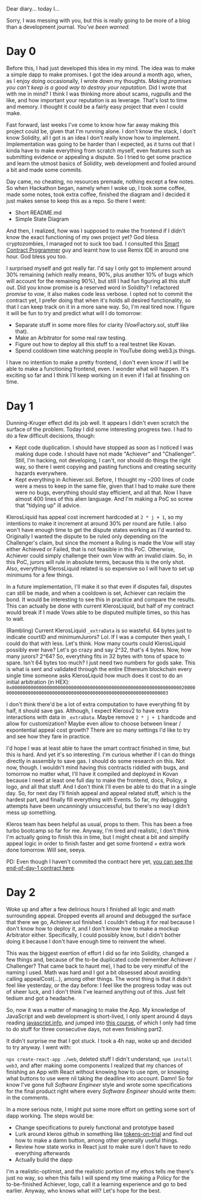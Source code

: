 Dear diary... today I...

Sorry, I was messing with you, but this is really going to be more of a blog than a development journal. *You've been warned.*

# Day 0

Before this, I had just developed this idea in my mind. The idea was to make a simple dapp to make promises. I got the idea around a month ago, when, as I enjoy doing occasionally, I wrote down my thoughts. *Making promises you can't keep is a good way to destroy your reputation.* Did I wrote that with me in mind? I think I was thinking more about scams, rugpulls and the like, and how important your reputation is as leverage. That's lost to time and memory. I thought it could be a fairly easy project that even I could make.

Fast forward, last weeks I've come to know how far away making this project could be, given that I'm running alone. I don't know the stack, I don't know Solidity, all I got is an idea I don't really know how to implement. Implementation was going to be harder than I expected, as it turns out that I kinda have to make everything from scratch myself, even features such as submitting evidence or appealing a dispute. So I tried to get some practice and learn the utmost basics of Solidity, web development and fooled around a bit and made some commits.

Day came, no cheating, no resources premade, nothing except a few notes. So when Hackathon began, namely when I woke up, I took some coffee, made some notes, took extra coffee, finished the diagram and I decided it just makes sense to keep this as a repo. So there I went:

- Short README.md
- Simple State Diagram

And then, I realized, how was I supposed to make the frontend if I didn't know the exact functioning of my own project yet? God bless cryptozombies, I managed not to suck too bad. I consulted this [Smart Contract Programmer](https://www.youtube.com/watch?v=4Mm3BCyHtDY) guy and learnt how to use Remix IDE in around one hour. God bless you too. 

I surprised myself and got really far. I'd say I only got to implement around 30% remaining (which really means, 90%, plus another 10% of bugs which will account for the remaining 90%), but still I had fun figuring all this stuff out. Did you know promise is a reserved word in Solidity? I refactored *promise* to *vow*, it also makes code less verbose. I opted not to commit the contract yet, I prefer doing that when it's holds all desired functionality, so that I can keep track on it in a more sane way. So, I'm real tired now. I figure it will be fun to try and predict what will I do tomorrow:

- Separate stuff in some more files for clarity (VowFactory.sol, stuff like that).
- Make an Arbitrator for some real raw testing.
- Figure out how to deploy all this stuff to a real testnet like Kovan.
- Spend cooldown time watching people in YouTube doing web3.js things.

I have no intention to make a pretty frontend, I don't even know if I will be able to make a functioning frontend, even. I wonder what will happen. It's exciting so far and I think I'll keep working on it even if I fail at finishing on time.

# Day 1

Dunning-Kruger effect did its job well. It appears I didn't even scratch the surface of the problem. Today I did some interesting progress two. I had to do a few difficult decisions, though:

- Kept code duplication. I should have stopped as soon as I noticed I was making dupe code. I should have not made "Achiever" and "Challenger". Still, I'm hacking, not developing, I can't, nor should do things the right way, so there I went copying and pasting functions and creating security hazards everywhere.
- Kept everything in Achiever.sol. Before, I thought my ~200 lines of code were a mess to keep in the same file, given that I had to make sure there were no bugs, everything should stay efficient, and all that. Now I have almost 400 lines of this alien language. And I'm making a PoC so screw that "tidying up" ill advice.

KlerosLiquid has appeal cost increment hardcoded at `2 * j + 1`, so my intentions to make it increment at around 30% per round are futile. I also won't have enough time to get the dispute states working as I'd wanted to. Originally I wanted the dispute to be ruled only depending on the Challenger's claim, but since the moment a Ruling is made the Vow will stay either Achieved or Failed, that is not feasible in this PoC. Otherwise, Achiever could simply challenge their own Vow with an invalid claim. So, in this PoC, jurors will rule in absolute terms, because this is the only shot. Also, everything KlerosLiquid related is so expensive so I will have to set up minimums for a few things.

In a future implementation, I'll make it so that even if disputes fail, disputes can still be made, and when a cooldown is set, Achiever can reclaim the bond. It would be interesting to see this in practice and compare the results. This can actually be done with current KlerosLiquid, but half of my contract would break if I made Vows able to be disputed multiple times, so this has to wait.

(Rambling) Current KlerosLiquid `_extraData` is so wasteful. 64 bytes just to indicate courtID and minimumJurors? Lol. If I was a computer then yeah, I could do that with less. Let's think. How many courts could KlerosLiquid possibly ever have? Let's go crazy and say 2^32, that's 4 bytes. Now, how many jurors? 2^64? So, everything fits in 32 bytes with tons of space to spare. Isn't 64 bytes too much? I just need two numbers for gods sake. This is what is sent and validated through the entire Ethereum blockchain every single time someone asks KlerosLiquid how much does it cost to do an initial arbitration (in HEX): `0x00000000000000000000000000000000000000000000000000000000000000020000000000000000000000000000000000000000000000000000000000000003`

I don't think there'd be a lot of extra computation to have everything fit by half, it should save gas. Although, I expect Klerosv2 to have extra interactions with data in `_extraData`. Maybe remove `2 * j + 1` hardcode and allow for customization? Maybe even allow to choose between linear / expontential appeal cost growth? There are so many settings I'd like to try and see how they fare in practice.

I'd hope I was at least able to have the smart contract finished in time, but this is hard. And yet it's so interesting. I'm curious whether if I can do things directly in assembly to save gas. I should do some research on this. Not now, though. I wouldn't mind having this contracts riddled with bugs, and tomorrow no matter what, I'll have it compiled and deployed in Kovan because I need at least one full day to make the frontend, docs, Policy, a logo, and all that stuff. And I don't think I'll even be able to do that in a single day. So, for next day I'll finish appeal and appeal related stuff, which is the hardest part, and finally fill everything with Events. So far, my debugging attempts have been uncanningly unsuccessful, but there's no way I didn't mess up something.

Kleros team has been helpful as usual, props to them. This has been a free turbo bootcamp so far for me. Anyway, I'm tired and realistic, I don't think I'm actually going to finish this in time, but I might cheat a bit and simplify appeal logic in order to finish faster and get some frontend + extra work done tomorrow. Will see, seeya.

PD: Even though I haven't commited the contract here yet, [you can see the end-of-day-1 contract here](https://gist.github.com/greenlucid/d96a23c9f8c082ad3a3683f09fa2355e#file-achiever-sol).

# Day 2

Woke up and after a few delirious hours I finished all logic and math surrounding appeal. Dropped events all around and debugged the surface that there we go, Achiever.sol finished. I couldn't debug it for real because I don't know how to deploy it, and I don't know how to make a mockup Arbitrator either. Specifically, I could possibly know, but I didn't bother doing it because I don't have enough time to reinvent the wheel.

This was the biggest exertion of effort I did so far into Solidity, changed a few things and, because of the to-be duplicated code (remember Achiever / Challenger? That came back to haunt me), I had to be very mindful of the naming I used. Math was hard and I got a bit obsessed about avoiding calling appealCost(...), among other things. The worst thing is that it didn't feel like yesterday, or the day before: I feel like the progress today was out of sheer luck, and I don't think I've learned anything out of this. Just felt tedium and got a headache.

So, now it was a matter of managing to make the App. My knowledge of JavaScript and web development is short-lived, I only spent around 4 days reading [javascript.info](javascript.info), and jumped into [this course](fullstackopen.com), of which I only had time to do stuff for three consecutive days, not even finishing part2.

It didn't surprise me that I got stuck. I took a 4h nap, woke up and decided to try anyway. I went with:

`npx create-react-app ./web`, deleted stuff I didn't understand, `npm install web3`, and after making some components I realized that my chances of finishing an App with React without knowing how to use npm, or knowing what buttons to use were nil taking the deadline into account. Damn! So for know I've gone full *Software Engineer* style and wrote some specifications for the final product right where every *Software Engineer* should write them: in the comments.

In a more serious note, I might put some more effort on getting some sort of dapp working. The steps would be:

- Change specifications to purely functional and prototype based
- Lurk around kleros github in something like [tokens-on-trial](https://github.com/kleros/tokens-on-trial) and find out how to make a damn button, among other generally useful things.
- Review how state works in React just to make sure I don't have to redo everything afterwards
- Actually build the dapp

I'm a realistic-optimist, and the realistic portion of my ethos tells me there's just no way, so when this fails I will spend my time making a Policy for the to-be-finished Achiever, logo, call it a learning experience and go to bed earlier. Anyway, who knows what will? Let's hope for the best.
